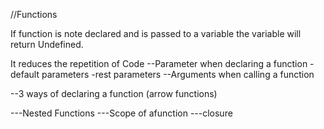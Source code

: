 //Functions

If function is note declared and is passed to a variable the variable will return Undefined.

It reduces the repetition of Code
--Parameter 
 when declaring a function
     -default parameters
     -rest parameters
--Arguments
 when calling a function




--3 ways of declaring a function
(arrow functions)

---Nested Functions
---Scope of afunction
---closure


